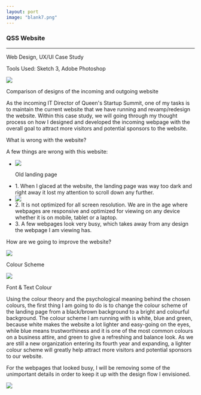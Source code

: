 ```yaml
---
layout: port
image: "blank7.png"
---
```


<div class="container">
	<div class="center">
		<h3 id="pTitle">QSS Website</h3>
		<hr id="hrP">
		<p id="pSubTitle">Web Design, UX/UI Case Study</p>
		<p>Tools Used: Sketch 3, Adobe Photoshop</p>
		<img id="portImg" src="../img/portfolio/qssoldnew.png">
		<p id="caption">Comparison of designs of the incoming and outgoing website</p>
	</div>
	<p>As the incoming IT Director of Queen's Startup Summit, one of my tasks is to maintain the current website that we have running and revamp/redesign the website. Within this case study, we will going through my thought process on how I designed and developed the incoming webpage with the overall goal to attract more visitors and potential sponsors to the website.</p>
	<div class="center">
		<p><span id="problem">What is wrong with the website?</span></p>
	</div>
	<p>A few things are wrong with this website:
	<ul>
		<li><div class="center"><img id="portImg" src="../img/portfolio/qssdark.png"><p id="caption">Old landing page</p></div></li>
		<li>1. When I glaced at the website, the landing page was way too dark and right away it lost my attention to scroll down any further.</li>
		<li><div class="center"><img id="portImg" class="imgSpace" src="../img/portfolio/qssdark2.png"></div></li>
		<li>2. It is not optimized for all screen resolution. We are in the age where webpages are responsive and optimized for viewing on any device whether it is on mobile, tablet or a laptop.</li>
		<li>3. A few webpages look very busy, which takes away from any design the webpage I am viewing has.</li>
	</ul>
	</p>
	<div class="center">
		<p><span id='problem'>How are we going to improve the website?</span></p>
		<img id="portImg" src="../img/portfolio/qsscolour.png"><p id="caption">Colour Scheme</p><img id="portImg" src="../img/portfolio/qssfont.png"><p id="caption">Font &amp; Text Colour</p>
	</div>
		<p>Using the colour theory and the psychological meaning behind the chosen colours, the first thing I am going to do is to change the colour scheme of the landing page from a black/brown background to a bright and colourful background. The colour scheme I am running with is white, blue and green, because white makes the website a lot lighter and easy-going on the eyes, while blue means trustworthiness and it is one of the most common colours on a business attire, and green to give a refreshing and balance look. As we are still a new organization entering its fourth year and expanding, a lighter colour scheme will greatly help attract more visitors and potential sponsors to our website.</p>
		<p>For the webpages that looked busy, I will be removing some of the unimportant details in order to keep it up with the design flow I envisioned.</p>
		<div class="center"><img id="portImg" src="../img/portfolio/qssnew.png"></div>
</div>